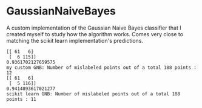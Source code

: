 # GaussianNaiveBayes
A custom implementation of the Gaussian Naive Bayes classifier that I created myself to study how the algorithm works. Comes very close to matching the scikit learn implementation's predictions.

```
[[ 61   6]
 [  6 115]]
0.9361702127659575
my custom GNB: Number of mislabeled points out of a total 188 points : 12
[[ 61   6]
 [  5 116]]
0.9414893617021277
scikit learn GNB: Number of mislabeled points out of a total 188 points : 11
```
